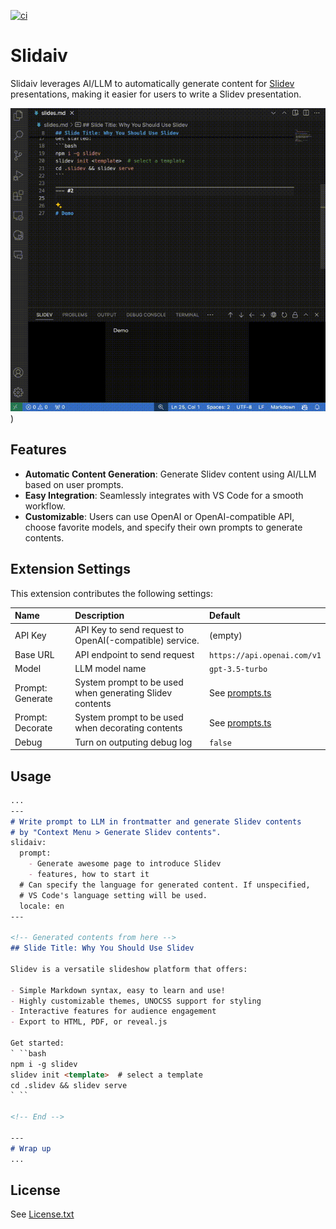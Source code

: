 [![ci](https://github.com/kaakaa/slidaiv/actions/workflows/cicd.yml/badge.svg)](https://github.com/kaakaa/slidaiv/actions/workflows/cicd.yml)

# Slidaiv

Slidaiv leverages AI/LLM to automatically generate content for [Slidev](https://sli.dev/) presentations, making it easier for users to write a Slidev presentation.

[![Demo](https://raw.githubusercontent.com/kaakaa/slidaiv/master/resources/slidaiv-demo.gif)](https://github.com/kaakaa/slidaiv/blob/master/resources/slidaiv-demo.gif))

## Features

- **Automatic Content Generation**: Generate Slidev content using AI/LLM based on user prompts.
- **Easy Integration**: Seamlessly integrates with VS Code for a smooth workflow.
- **Customizable**: Users can use OpenAI or OpenAI-compatible API, choose favorite models, and specify their own prompts to generate contents.

## Extension Settings

This extension contributes the following settings:

| Name | Description | Default |
|:-|:-|:-|
| API Key | API Key to send request to OpenAI(-compatible) service. | (empty) |
| Base URL | API endpoint to send request | `https://api.openai.com/v1` |
| Model | LLM model name | `gpt-3.5-turbo` |
| Prompt: Generate | System prompt to be used when generating Slidev contents | See [prompts.ts](https://github.com/kaakaa/slidaiv/blob/master/src/client/prompts.ts) |
| Prompt: Decorate | System prompt to be used when decorating contents | See [prompts.ts](https://github.com/kaakaa/slidaiv/blob/master/src/client/prompts.ts) |
| Debug | Turn on outputing debug log | `false` |

## Usage

```md
...
---
# Write prompt to LLM in frontmatter and generate Slidev contents
# by "Context Menu > Generate Slidev contents".
slidaiv:
  prompt:
    - Generate awesome page to introduce Slidev
    - features, how to start it
  # Can specify the language for generated content. If unspecified,
  # VS Code's language setting will be used.
  locale: en
---

<!-- Generated contents from here -->
## Slide Title: Why You Should Use Slidev

Slidev is a versatile slideshow platform that offers:

- Simple Markdown syntax, easy to learn and use!
- Highly customizable themes, UNOCSS support for styling
- Interactive features for audience engagement
- Export to HTML, PDF, or reveal.js

Get started:
` ``bash
npm i -g slidev
slidev init <template>  # select a template
cd .slidev && slidev serve
` ``

<!-- End -->

---
# Wrap up
...
```

## License

See [License.txt](./LICENSE.txt)
